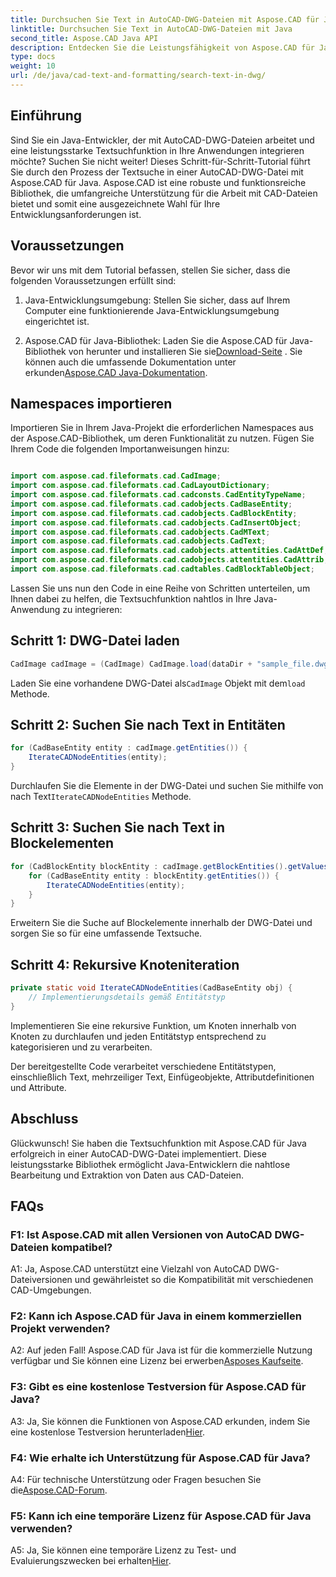```yaml
---
title: Durchsuchen Sie Text in AutoCAD-DWG-Dateien mit Aspose.CAD für Java
linktitle: Durchsuchen Sie Text in AutoCAD-DWG-Dateien mit Java
second_title: Aspose.CAD Java API
description: Entdecken Sie die Leistungsfähigkeit von Aspose.CAD für Java! Suchen Sie effizient nach Text in AutoCAD-DWG-Dateien. Laden Sie die Bibliothek herunter und erweitern Sie Ihre CAD-Anwendung.
type: docs
weight: 10
url: /de/java/cad-text-and-formatting/search-text-in-dwg/
---
```

## Einführung

Sind Sie ein Java-Entwickler, der mit AutoCAD-DWG-Dateien arbeitet und eine leistungsstarke Textsuchfunktion in Ihre Anwendungen integrieren möchte? Suchen Sie nicht weiter! Dieses Schritt-für-Schritt-Tutorial führt Sie durch den Prozess der Textsuche in einer AutoCAD-DWG-Datei mit Aspose.CAD für Java. Aspose.CAD ist eine robuste und funktionsreiche Bibliothek, die umfangreiche Unterstützung für die Arbeit mit CAD-Dateien bietet und somit eine ausgezeichnete Wahl für Ihre Entwicklungsanforderungen ist.

## Voraussetzungen

Bevor wir uns mit dem Tutorial befassen, stellen Sie sicher, dass die folgenden Voraussetzungen erfüllt sind:

1. Java-Entwicklungsumgebung: Stellen Sie sicher, dass auf Ihrem Computer eine funktionierende Java-Entwicklungsumgebung eingerichtet ist.

2.  Aspose.CAD für Java-Bibliothek: Laden Sie die Aspose.CAD für Java-Bibliothek von herunter und installieren Sie sie[Download-Seite](https://releases.aspose.com/cad/java/) . Sie können auch die umfassende Dokumentation unter erkunden[Aspose.CAD Java-Dokumentation](https://reference.aspose.com/cad/java/).

## Namespaces importieren

Importieren Sie in Ihrem Java-Projekt die erforderlichen Namespaces aus der Aspose.CAD-Bibliothek, um deren Funktionalität zu nutzen. Fügen Sie Ihrem Code die folgenden Importanweisungen hinzu:

```java

import com.aspose.cad.fileformats.cad.CadImage;
import com.aspose.cad.fileformats.cad.CadLayoutDictionary;
import com.aspose.cad.fileformats.cad.cadconsts.CadEntityTypeName;
import com.aspose.cad.fileformats.cad.cadobjects.CadBaseEntity;
import com.aspose.cad.fileformats.cad.cadobjects.CadBlockEntity;
import com.aspose.cad.fileformats.cad.cadobjects.CadInsertObject;
import com.aspose.cad.fileformats.cad.cadobjects.CadMText;
import com.aspose.cad.fileformats.cad.cadobjects.CadText;
import com.aspose.cad.fileformats.cad.cadobjects.attentities.CadAttDef;
import com.aspose.cad.fileformats.cad.cadobjects.attentities.CadAttrib;
import com.aspose.cad.fileformats.cad.cadtables.CadBlockTableObject;
```

Lassen Sie uns nun den Code in eine Reihe von Schritten unterteilen, um Ihnen dabei zu helfen, die Textsuchfunktion nahtlos in Ihre Java-Anwendung zu integrieren:

## Schritt 1: DWG-Datei laden

```java
CadImage cadImage = (CadImage) CadImage.load(dataDir + "sample_file.dwg");
```

Laden Sie eine vorhandene DWG-Datei als`CadImage` Objekt mit dem`load` Methode.

## Schritt 2: Suchen Sie nach Text in Entitäten

```java
for (CadBaseEntity entity : cadImage.getEntities()) {
    IterateCADNodeEntities(entity);
}
```

 Durchlaufen Sie die Elemente in der DWG-Datei und suchen Sie mithilfe von nach Text`IterateCADNodeEntities` Methode.

## Schritt 3: Suchen Sie nach Text in Blockelementen

```java
for (CadBlockEntity blockEntity : cadImage.getBlockEntities().getValues()) {
    for (CadBaseEntity entity : blockEntity.getEntities()) {
        IterateCADNodeEntities(entity);
    }
}
```

Erweitern Sie die Suche auf Blockelemente innerhalb der DWG-Datei und sorgen Sie so für eine umfassende Textsuche.

## Schritt 4: Rekursive Knoteniteration

```java
private static void IterateCADNodeEntities(CadBaseEntity obj) {
    // Implementierungsdetails gemäß Entitätstyp
}
```

Implementieren Sie eine rekursive Funktion, um Knoten innerhalb von Knoten zu durchlaufen und jeden Entitätstyp entsprechend zu kategorisieren und zu verarbeiten.

Der bereitgestellte Code verarbeitet verschiedene Entitätstypen, einschließlich Text, mehrzeiliger Text, Einfügeobjekte, Attributdefinitionen und Attribute.

## Abschluss

Glückwunsch! Sie haben die Textsuchfunktion mit Aspose.CAD für Java erfolgreich in einer AutoCAD-DWG-Datei implementiert. Diese leistungsstarke Bibliothek ermöglicht Java-Entwicklern die nahtlose Bearbeitung und Extraktion von Daten aus CAD-Dateien.

## FAQs

### F1: Ist Aspose.CAD mit allen Versionen von AutoCAD DWG-Dateien kompatibel?

A1: Ja, Aspose.CAD unterstützt eine Vielzahl von AutoCAD DWG-Dateiversionen und gewährleistet so die Kompatibilität mit verschiedenen CAD-Umgebungen.

### F2: Kann ich Aspose.CAD für Java in einem kommerziellen Projekt verwenden?

 A2: Auf jeden Fall! Aspose.CAD für Java ist für die kommerzielle Nutzung verfügbar und Sie können eine Lizenz bei erwerben[Asposes Kaufseite](https://purchase.aspose.com/buy).

### F3: Gibt es eine kostenlose Testversion für Aspose.CAD für Java?

 A3: Ja, Sie können die Funktionen von Aspose.CAD erkunden, indem Sie eine kostenlose Testversion herunterladen[Hier](https://releases.aspose.com/).

### F4: Wie erhalte ich Unterstützung für Aspose.CAD für Java?

 A4: Für technische Unterstützung oder Fragen besuchen Sie die[Aspose.CAD-Forum](https://forum.aspose.com/c/cad/19).

### F5: Kann ich eine temporäre Lizenz für Aspose.CAD für Java verwenden?

 A5: Ja, Sie können eine temporäre Lizenz zu Test- und Evaluierungszwecken bei erhalten[Hier](https://purchase.aspose.com/temporary-license/).